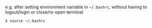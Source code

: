 
e.g. after setting environment variable in `~/.bashrc`, without having to logout/login or close/re-open terminal

`$ source ~/.bashrc`
